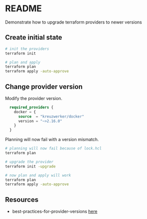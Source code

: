 # README

Demonstrate how to upgrade terraform providers to newer versions  

## Create initial state

```sh
# init the providers
terraform init

# plan and apply
terraform plan
terraform apply -auto-approve
```

## Change provider version

Modify the provider version.  

```tf
  required_providers {
    docker = {
      source  = "kreuzwerker/docker"
      version = "~>2.16.0"
    }
  }
```

Planning will now fail with a version mismatch.  

```sh
# planning will now fail because of lock.hcl
terraform plan
```

```sh
# upgrade the provider
terraform init -upgrade

# now plan and apply will work
terraform plan
terraform apply -auto-approve
```

## Resources

* best-practices-for-provider-versions [here](https://www.terraform.io/language/providers/requirements#best-practices-for-provider-versions)  
